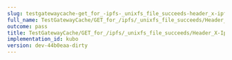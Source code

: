 ```yaml
---
slug: testgatewaycache-get_for_-ipfs-_unixfs_file_succeeds-header_x-ipfs-path
full_name: TestGatewayCache/GET_for_/ipfs/_unixfs_file_succeeds/Header_X-Ipfs-Path
outcome: pass
title: TestGatewayCache/GET_for_/ipfs/_unixfs_file_succeeds/Header_X-Ipfs-Path
implementation_id: kubo
version: dev-44b0eaa-dirty
---
```


